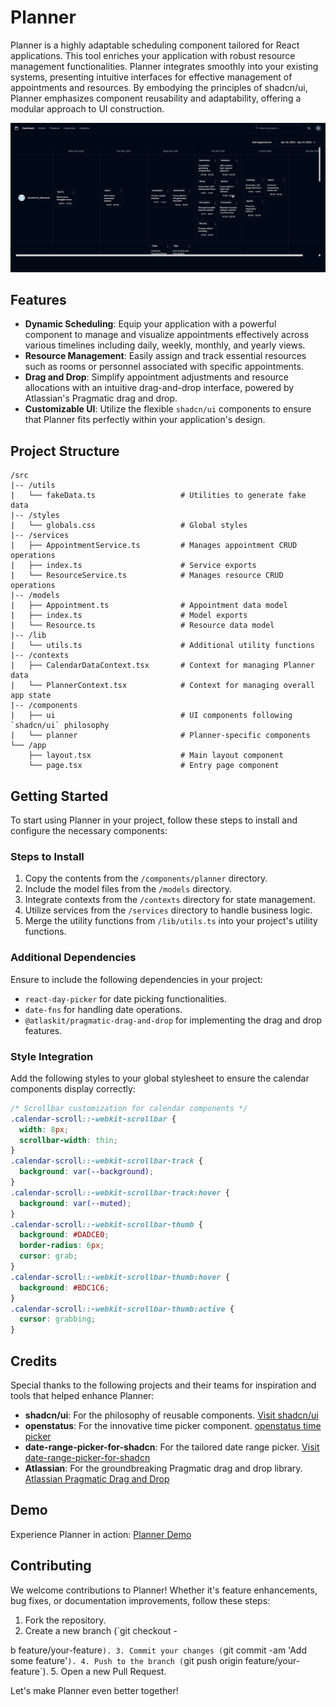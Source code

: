 # Planner

Planner is a highly adaptable scheduling component tailored for React applications. This tool enriches your application with robust resource management functionalities. Planner integrates smoothly into your existing systems, presenting intuitive interfaces for effective management of appointments and resources. By embodying the principles of shadcn/ui, Planner emphasizes component reusability and adaptability, offering a modular approach to UI construction.

![demo](./images/demo.gif)

## Features

- **Dynamic Scheduling**: Equip your application with a powerful component to manage and visualize appointments effectively across various timelines including daily, weekly, monthly, and yearly views.
- **Resource Management**: Easily assign and track essential resources such as rooms or personnel associated with specific appointments.
- **Drag and Drop**: Simplify appointment adjustments and resource allocations with an intuitive drag-and-drop interface, powered by Atlassian's Pragmatic drag and drop.
- **Customizable UI**: Utilize the flexible `shadcn/ui` components to ensure that Planner fits perfectly within your application's design.

## Project Structure

```plaintext
/src
|-- /utils
|   └── fakeData.ts                   # Utilities to generate fake data
|-- /styles
|   └── globals.css                   # Global styles
|-- /services
|   ├── AppointmentService.ts         # Manages appointment CRUD operations
|   ├── index.ts                      # Service exports
|   └── ResourceService.ts            # Manages resource CRUD operations
|-- /models
|   ├── Appointment.ts                # Appointment data model
|   ├── index.ts                      # Model exports
|   └── Resource.ts                   # Resource data model
|-- /lib
|   └── utils.ts                      # Additional utility functions
|-- /contexts
|   ├── CalendarDataContext.tsx       # Context for managing Planner data
|   └── PlannerContext.tsx            # Context for managing overall app state
|-- /components
|   ├── ui                            # UI components following `shadcn/ui` philosophy
|   └── planner                       # Planner-specific components
└── /app
    ├── layout.tsx                    # Main layout component
    └── page.tsx                      # Entry page component
```

## Getting Started

To start using Planner in your project, follow these steps to install and configure the necessary components:

### Steps to Install

1. Copy the contents from the `/components/planner` directory.
2. Include the model files from the `/models` directory.
3. Integrate contexts from the `/contexts` directory for state management.
4. Utilize services from the `/services` directory to handle business logic.
5. Merge the utility functions from `/lib/utils.ts` into your project's utility functions.

### Additional Dependencies

Ensure to include the following dependencies in your project:

- `react-day-picker` for date picking functionalities.
- `date-fns` for handling date operations.
- `@atlaskit/pragmatic-drag-and-drop` for implementing the drag and drop features.

### Style Integration

Add the following styles to your global stylesheet to ensure the calendar components display correctly:

```css
/* Scrollbar customization for calendar components */
.calendar-scroll::-webkit-scrollbar {
  width: 8px;
  scrollbar-width: thin;
}
.calendar-scroll::-webkit-scrollbar-track {
  background: var(--background);
}
.calendar-scroll::-webkit-scrollbar-track:hover {
  background: var(--muted);
}
.calendar-scroll::-webkit-scrollbar-thumb {
  background: #DADCE0;
  border-radius: 6px;
  cursor: grab;
}
.calendar-scroll::-webkit-scrollbar-thumb:hover {
  background: #BDC1C6;
}
.calendar-scroll::-webkit-scrollbar-thumb:active {
  cursor: grabbing;
}
```

## Credits

Special thanks to the following projects and their teams for inspiration and tools that helped enhance Planner:

- **shadcn/ui**: For the philosophy of reusable components. [Visit shadcn/ui](https://github.com/shadcn/ui)
- **openstatus**: For the innovative time picker component. [openstatus time picker](https://time.openstatus.dev/#time-picker-demo.tsx)
- **date-range-picker-for-shadcn**: For the tailored date range picker. [Visit date-range-picker-for-shadcn](https://github.com/johnpolacek/date-range-picker-for-shadcn/tree/main)
- **Atlassian**: For the groundbreaking Pragmatic drag and drop library. [Atlassian Pragmatic Drag and Drop](https://atlassian.github.io/pragmatic-drag-and-drop/)

## Demo

Experience Planner in action: [Planner Demo](https://planner-tau-two.vercel.app/)

## Contributing

We welcome contributions to Planner! Whether it's feature enhancements, bug fixes, or documentation improvements, follow these steps:

1. Fork the repository.
2. Create a new branch (`git checkout -

b feature/your-feature`).
3. Commit your changes (`git commit -am 'Add some feature'`).
4. Push to the branch (`git push origin feature/your-feature`).
5. Open a new Pull Request.

Let's make Planner even better together!